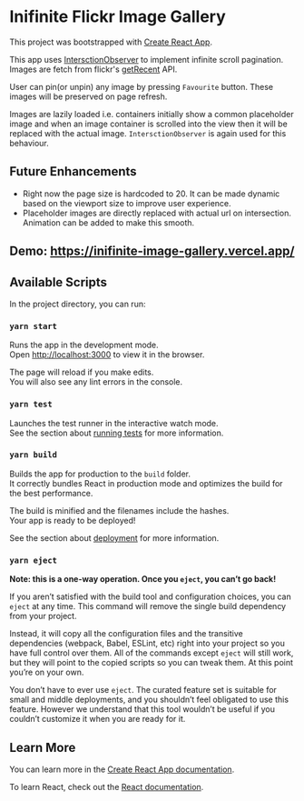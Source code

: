 # Inifinite Flickr Image Gallery

This project was bootstrapped with [Create React App](https://github.com/facebook/create-react-app).

This app uses [IntersctionObserver](https://developer.mozilla.org/en-US/docs/Web/API/Intersection_Observer_API) to implement infinite scroll pagination. Images are fetch from flickr's [getRecent](https://www.flickr.com/services/api/flickr.photos.getRecent.html) API. 

User can pin(or unpin) any image by pressing `Favourite` button. These images will be preserved on page refresh. 

Images are lazily loaded i.e. containers initially show a common placeholder image and when an image container is scrolled into the view then it will be replaced with the actual image. `IntersctionObserver` is again used for this behaviour.


## Future Enhancements
* Right now the page size is hardcoded to 20. It can be made dynamic based on the viewport size to improve user experience.
* Placeholder images are directly replaced with actual url on intersection. Animation can be added to make this smooth.

## Demo: https://inifinite-image-gallery.vercel.app/

## Available Scripts

In the project directory, you can run:

### `yarn start`

Runs the app in the development mode.\
Open [http://localhost:3000](http://localhost:3000) to view it in the browser.

The page will reload if you make edits.\
You will also see any lint errors in the console.

### `yarn test`

Launches the test runner in the interactive watch mode.\
See the section about [running tests](https://facebook.github.io/create-react-app/docs/running-tests) for more information.

### `yarn build`

Builds the app for production to the `build` folder.\
It correctly bundles React in production mode and optimizes the build for the best performance.

The build is minified and the filenames include the hashes.\
Your app is ready to be deployed!

See the section about [deployment](https://facebook.github.io/create-react-app/docs/deployment) for more information.

### `yarn eject`

**Note: this is a one-way operation. Once you `eject`, you can’t go back!**

If you aren’t satisfied with the build tool and configuration choices, you can `eject` at any time. This command will remove the single build dependency from your project.

Instead, it will copy all the configuration files and the transitive dependencies (webpack, Babel, ESLint, etc) right into your project so you have full control over them. All of the commands except `eject` will still work, but they will point to the copied scripts so you can tweak them. At this point you’re on your own.

You don’t have to ever use `eject`. The curated feature set is suitable for small and middle deployments, and you shouldn’t feel obligated to use this feature. However we understand that this tool wouldn’t be useful if you couldn’t customize it when you are ready for it.

## Learn More

You can learn more in the [Create React App documentation](https://facebook.github.io/create-react-app/docs/getting-started).

To learn React, check out the [React documentation](https://reactjs.org/).
